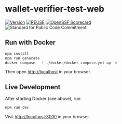 # wallet-verifier-test-web

[![Version](https://img.shields.io/github/v/tag/diggsweden/open-source-project-template?style=for-the-badge&color=green&label=Version)](https://github.com/diggswedenn/open-source-project-template/tags])
[![REUSE](https://img.shields.io/badge/dynamic/json?url=https%3A%2F%2Fapi.reuse.software%2Fstatus%2Fgithub.com%2Fdiggsweden%2Fopen-source-project-template&query=status&style=for-the-badge&label=REUSE)](https://api.reuse.software/info/github.com/diggsweden/open-source-project-template)
[![OpenSSF Scorecard](https://api.scorecard.dev/projects/github.com/jahwag/wallet-verifier-test-web/badge?style=for-the-badge)](https://scorecard.dev/viewer/?uri=github.com/diggsweden/wallet-verifier-test-web)
![Standard for Public Code Commitment](https://img.shields.io/badge/Standard%20for%20Public%20Code%20Commitment-green?style=for-the-badge)

## Run with Docker

```bash
npm install
npm run generate
docker compose  -f ./docker/docker-compose.yml up -d
```

Then open [http://localhost](http://localhost) in your browser.

## Live Development

After starting Docker (see above), run:

```bash
npm run dev
```

Visit [http://localhost:3000](http://localhost:3000) in your browser.
